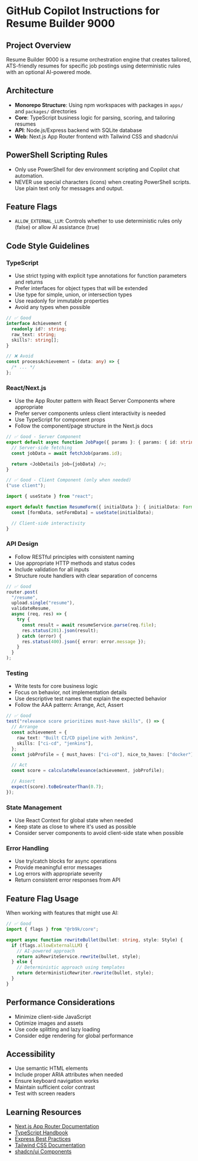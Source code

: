 # GitHub Copilot Instructions for Resume Builder 9000

## Project Overview

Resume Builder 9000 is a resume orchestration engine that creates tailored, ATS-friendly resumes for specific job postings using deterministic rules with an optional AI-powered mode.

## Architecture

- **Monorepo Structure**: Using npm workspaces with packages in `apps/` and `packages/` directories
- **Core**: TypeScript business logic for parsing, scoring, and tailoring resumes
- **API**: Node.js/Express backend with SQLite database
- **Web**: Next.js App Router frontend with Tailwind CSS and shadcn/ui

## PowerShell Scripting Rules

- Only use PowerShell for dev environment scripting and Copilot chat automation.
- NEVER use special characters (icons) when creating PowerShell scripts. Use plain text only for messages and output.

## Feature Flags

- `ALLOW_EXTERNAL_LLM`: Controls whether to use deterministic rules only (false) or allow AI assistance (true)

## Code Style Guidelines

### TypeScript

- Use strict typing with explicit type annotations for function parameters and returns
- Prefer interfaces for object types that will be extended
- Use type for simple, union, or intersection types
- Use readonly for immutable properties
- Avoid any types when possible

```typescript
// ✅ Good
interface Achievement {
  readonly id?: string;
  raw_text: string;
  skills?: string[];
}

// ❌ Avoid
const processAchievement = (data: any) => {
  /* ... */
};
```

### React/Next.js

- Use the App Router pattern with React Server Components where appropriate
- Prefer server components unless client interactivity is needed
- Use TypeScript for component props
- Follow the component/page structure in the Next.js docs

```typescript
// ✅ Good - Server Component
export default async function JobPage({ params }: { params: { id: string } }) {
  // Server-side fetching
  const jobData = await fetchJob(params.id);

  return <JobDetails job={jobData} />;
}

// ✅ Good - Client Component (only when needed)
("use client");

import { useState } from "react";

export default function ResumeForm({ initialData }: { initialData: FormData }) {
  const [formData, setFormData] = useState(initialData);

  // Client-side interactivity
}
```

### API Design

- Follow RESTful principles with consistent naming
- Use appropriate HTTP methods and status codes
- Include validation for all inputs
- Structure route handlers with clear separation of concerns

```typescript
// ✅ Good
router.post(
  "/resume",
  upload.single("resume"),
  validateResume,
  async (req, res) => {
    try {
      const result = await resumeService.parse(req.file);
      res.status(201).json(result);
    } catch (error) {
      res.status(400).json({ error: error.message });
    }
  }
);
```

### Testing

- Write tests for core business logic
- Focus on behavior, not implementation details
- Use descriptive test names that explain the expected behavior
- Follow the AAA pattern: Arrange, Act, Assert

```typescript
// ✅ Good
test("relevance score prioritizes must-have skills", () => {
  // Arrange
  const achievement = {
    raw_text: "Built CI/CD pipeline with Jenkins",
    skills: ["ci-cd", "jenkins"],
  };
  const jobProfile = { must_haves: ["ci-cd"], nice_to_haves: ["docker"] };

  // Act
  const score = calculateRelevance(achievement, jobProfile);

  // Assert
  expect(score).toBeGreaterThan(0.7);
});
```

### State Management

- Use React Context for global state when needed
- Keep state as close to where it's used as possible
- Consider server components to avoid client-side state when possible

### Error Handling

- Use try/catch blocks for async operations
- Provide meaningful error messages
- Log errors with appropriate severity
- Return consistent error responses from API

## Feature Flag Usage

When working with features that might use AI:

```typescript
// ✅ Good
import { flags } from "@rb9k/core";

export async function rewriteBullet(bullet: string, style: Style) {
  if (flags.allowExternalLLM) {
    // AI-powered approach
    return aiRewriteService.rewrite(bullet, style);
  } else {
    // Deterministic approach using templates
    return deterministicRewriter.rewrite(bullet, style);
  }
}
```

## Performance Considerations

- Minimize client-side JavaScript
- Optimize images and assets
- Use code splitting and lazy loading
- Consider edge rendering for global performance

## Accessibility

- Use semantic HTML elements
- Include proper ARIA attributes when needed
- Ensure keyboard navigation works
- Maintain sufficient color contrast
- Test with screen readers

## Learning Resources

- [Next.js App Router Documentation](https://nextjs.org/docs)
- [TypeScript Handbook](https://www.typescriptlang.org/docs/handbook/intro.html)
- [Express Best Practices](https://expressjs.com/en/advanced/best-practice-performance.html)
- [Tailwind CSS Documentation](https://tailwindcss.com/docs)
- [shadcn/ui Components](https://ui.shadcn.com/docs)
